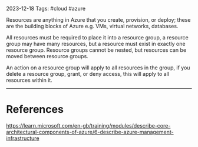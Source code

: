 2023-12-18
Tags: #cloud #azure

Resources are anything in Azure that you create, provision, or deploy; these are the building blocks of Azure e.g. VMs, virtual networks, databases.

All resources must be required to place it into a resource group, a resource group may have many resources, but a resource must exist in exactly one resource group. Resource groups cannot be nested, but resources can be moved between resource groups.

An action on a resource group will apply to all resources in the group, if you delete a resource group, grant, or deny access, this will apply to all resources within it.

---
# References

https://learn.microsoft.com/en-gb/training/modules/describe-core-architectural-components-of-azure/6-describe-azure-management-infrastructure